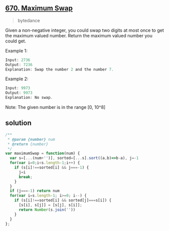 ## [670. Maximum Swap](https://leetcode.com/problems/maximum-swap/)
> bytedance

Given a non-negative integer, you could swap two digits at most once to get the maximum valued number. Return the maximum valued number you could get.

Example 1:
```js
Input: 2736
Output: 7236
Explanation: Swap the number 2 and the number 7.
```
Example 2:
```js
Input: 9973
Output: 9973
Explanation: No swap.
```
Note:
The given number is in the range [0, 10^8]

## solution

```js
/**
 * @param {number} num
 * @return {number}
 */
var maximumSwap = function(num) {
  var s=[...(num+'')], sorted=[...s].sort((a,b)=>b-a), j=-1
  for(var i=0;i<s.length-1;i++) {
    if (s[i]!==sorted[i] && j===-1) {
      j=i
      break;
    }
  }
  if (j===-1) return num
  for(var i=s.length-1; i>=0; i--) {
    if (s[i]!==sorted[i] && sorted[j]===s[i]) {
      [s[i], s[j]] = [s[j], s[i]];
      return Number(s.join(''))
    }
  }
};
```
